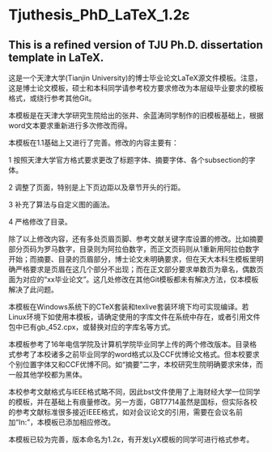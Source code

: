 # Tjuthesis_PhD_LaTeX_1.2ε

## This is a refined version of TJU Ph.D. dissertation template in LaTeX. 

这是一个天津大学(Tianjin University)的博士毕业论文LaTeX源文件模板。注意，这是博士论文模板，硕士和本科同学请参考校方要求修改为本层级毕业要求的模板格式，或绕行参考其他Git。

本模板是在天津大学研究生院给出的张井、余蓝涛同学制作的旧模板基础上，根据word文本要求重新进行多次修改而得。

本模板在1.1基础上又进行了完善。修改的内容主要有：

1 按照天津大学官方格式要求更改了标题字体、摘要字体、各个subsection的字体。

2 调整了页面，特别是上下页边距以及章节开头的行距。

3 补充了算法与自定义图的画法。

4 严格修改了目录。

除了以上修改内容，还有多处页眉页脚、参考文献关键字库设置的修改。比如摘要部分页码为罗马数字，目录则为阿拉伯数字，而正文页码则从1重新用阿拉伯数字开始；而摘要、目录的页眉部分，博士论文未明确要求，但在天大本科生模板里明确严格要求是页眉在这几个部分不出现；而在正文部分要求单数页为章名，偶数页面为对应的“xx毕业论文”。这几处修改在其他Git模板都未有解决方法，仅本模板解决了此问题。

本模板在Windows系统下的CTeX套装和texlive套装环境下均可实现编译。若Linux环境下如使用本模板，请确定使用的字库文件在系统中存在，或者引用文件包中已有gb_452.cpx，或替换对应的字库名等方式。

本模板参考了16年电信学院及计算机学院毕业同学上传的两个修改版本。目录格式参考了本校诸多之前毕业同学的word格式以及CCF优博论文格式。但本校要求个别位置字体又和CCF优博不同。如“摘要”二字，本校研究生院明确要求宋体，而一般其他学校都为黑体。

本校参考文献格式与IEEE格式略不同，因此bst文件使用了上海财经大学一位同学的模板，并在基础上有痕量修改。另一方面，GBT7714虽然是国标，但实际各校的参考文献标准很多接近IEEE格式，如对会议论文的引用，需要在会议名前加“In:”，本模板已添加相应修改。

本模板已较为完善，版本命名为1.2ε，有开发LyX模板的同学可进行格式参考。
